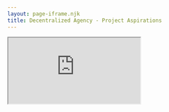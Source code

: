 ```yaml
---
layout: page-iframe.njk
title: Decentralized Agency - Project Aspirations
---
```

<iframe seamless src="https://www.are.na/marc-vermeeren">Your browser doesn't support iframes.</iframe>